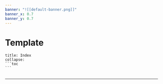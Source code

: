 ```yaml
---
banner: "![[default-banner.png]]"
banner_x: 0.7
banner_y: 0.7
---
```


# Template 

````ad-info
title: Index
collapse: 
```toc
```

````

````ad-abstract

````

<hr>



